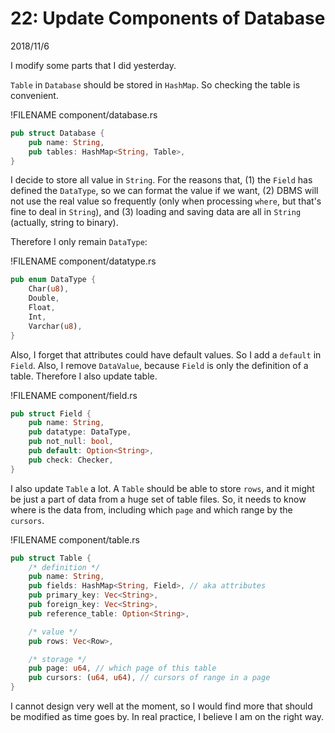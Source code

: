 # 22: Update Components of Database

2018/11/6

I modify some parts that I did yesterday.

`Table` in `Database` should be stored in `HashMap`. So checking the table is convenient.

!FILENAME component/database.rs

```rust
pub struct Database {
    pub name: String,
    pub tables: HashMap<String, Table>,
}
```

I decide to store all value in `String`. For the reasons that, (1) the `Field` has defined the `DataType`, so we can format the value if we want, (2) DBMS will not use the real value so frequently (only when processing `where`, but that's fine to deal in `String`), and (3) loading and saving data are all in `String` (actually, string to binary).

Therefore I only remain `DataType`:

!FILENAME component/datatype.rs

```rust
pub enum DataType {
    Char(u8),
    Double,
    Float,
    Int,
    Varchar(u8),
}
```

Also, I forget that attributes could have default values. So I add a `default` in `Field`. Also, I remove `DataValue`, because `Field` is only the definition of a table. Therefore I also update table.

!FILENAME component/field.rs

```rust
pub struct Field {
    pub name: String,
    pub datatype: DataType,
    pub not_null: bool,
    pub default: Option<String>,
    pub check: Checker,
}
```

I also update `Table` a lot. A `Table` should be able to store `rows`, and it might be just a part of data from a huge set of table files. So, it needs to know where is the data from, including which `page` and which range by the `cursors`.

!FILENAME component/table.rs

```rust
pub struct Table {
    /* definition */
    pub name: String,
    pub fields: HashMap<String, Field>, // aka attributes
    pub primary_key: Vec<String>,
    pub foreign_key: Vec<String>,
    pub reference_table: Option<String>,

    /* value */
    pub rows: Vec<Row>,

    /* storage */
    pub page: u64, // which page of this table
    pub cursors: (u64, u64), // cursors of range in a page
}
```

I cannot design very well at the moment, so I would find more that should be modified as time goes by. In real practice, I believe I am on the right way.